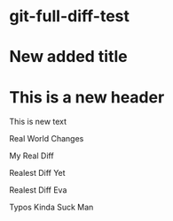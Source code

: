# git-full-diff-test

# New added title



# This is a new header

This is new text

Real
World
Changes


My
Real
Diff


Realest
Diff
Yet

Realest
Diff
Eva


Typos
Kinda Suck
Man